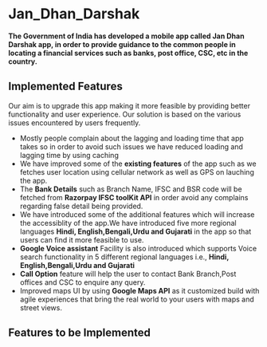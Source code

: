 # Jan_Dhan_Darshak
**The Government of India has developed a mobile app called Jan Dhan Darshak app, in order to provide guidance to the common people in locating a financial services such as banks, post office, CSC, etc in the country.**  
  ## Implemented Features ##
   
  Our aim is to upgrade this app making it more feasible by providing better functionality and user experience. Our solution is based on the various issues encountered by users frequently.      
  - Mostly people complain about the lagging and loading time that app takes so in order to avoid such issues we have reduced loading and lagging time by using caching    
  - We have improved some of the **existing features** of the app such as we fetches user location using cellular network as well as GPS on lauching the app.       
  - The **Bank Details** such as Branch Name, IFSC and BSR code will be fetched from **Razorpay IFSC toolKit API** in order avoid any complains regarding false detail being provided.   
  - We have introduced some of the additional features which will increase the accessiblity of the app.We have introduced five more regional languages **Hindi, English,Bengali,Urdu and Gujarati** in the app so that users can find it more feasible to use.                
  - **Google Voice assistant** Facility is also introduced which supports Voice search functionality in 5 different regional languages i.e., **Hindi, English,Bengali,Urdu and Gujarati**    
   - **Call Option** feature will help the user to contact Bank Branch,Post offices and CSC to enquire any query.     
   - Improved maps UI by using **Google Maps API** as it customized build with agile experiences that bring the real world to your users with maps and street views.    
 ## Features to be Implemented ##
    
    
    
    
